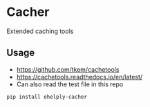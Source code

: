 # Cacher
Extended caching tools

## Usage
* https://github.com/tkem/cachetools
* https://cachetools.readthedocs.io/en/latest/
* Can also read the test file in this repo

`pip install ehelply-cacher`
